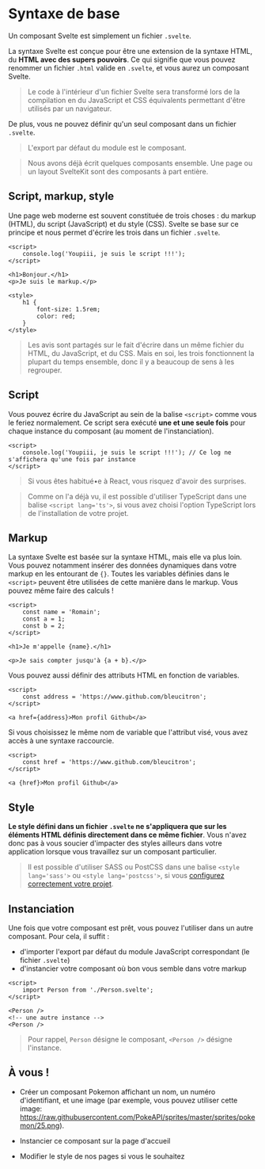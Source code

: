 # Syntaxe de base

Un composant Svelte est simplement un fichier `.svelte`.

La syntaxe Svelte est conçue pour être une extension de la syntaxe HTML, du **HTML avec des supers pouvoirs**. Ce qui signifie que vous pouvez renommer un fichier `.html` valide en `.svelte`, et vous aurez un composant Svelte.

> Le code à l'intérieur d'un fichier Svelte sera transformé lors de la compilation en du JavaScript et CSS équivalents permettant d'être utilisés par un navigateur.

De plus, vous ne pouvez définir qu'un seul composant dans un fichier `.svelte`.

> L'export par défaut du module est le composant.

> Nous avons déjà écrit quelques composants ensemble. Une page ou un layout SvelteKit sont des composants à part entière.

## Script, markup, style

Une page web moderne est souvent constituée de trois choses : du markup (HTML), du script (JavaScript) et du style (CSS). Svelte se base sur ce principe et nous permet d'écrire les trois dans un fichier `.svelte`.

```svelte
<script>
	console.log('Youpiii, je suis le script !!!');
</script>

<h1>Bonjour.</h1>
<p>Je suis le markup.</p>

<style>
	h1 {
		font-size: 1.5rem;
		color: red;
	}
</style>
```

> Les avis sont partagés sur le fait d'écrire dans un même fichier du HTML, du JavaScript, et du CSS. Mais en soi, les trois fonctionnent la plupart du temps ensemble, donc il y a beaucoup de sens à les regrouper.

## Script

Vous pouvez écrire du JavaScript au sein de la balise `<script>` comme vous le feriez normalement. Ce script sera exécuté **une et une seule fois** pour chaque instance du composant (au moment de l'instanciation).

```svelte
<script>
	console.log('Youpiii, je suis le script !!!'); // Ce log ne s'affichera qu'une fois par instance
</script>
```

> Si vous êtes habitué•e à React, vous risquez d'avoir des surprises.

> Comme on l'a déjà vu, il est possible d'utiliser TypeScript dans une balise `<script lang='ts'>`, si vous avez choisi l'option TypeScript lors de l'installation de votre projet.

## Markup

La syntaxe Svelte est basée sur la syntaxe HTML, mais elle va plus loin. Vous pouvez notamment insérer des données dynamiques dans votre markup en les entourant de `{}`. Toutes les variables définies dans le `<script>` peuvent être utilisées de cette manière dans le markup. Vous pouvez même faire des calculs !

```svelte
<script>
	const name = 'Romain';
	const a = 1;
	const b = 2;
</script>

<h1>Je m'appelle {name}.</h1>

<p>Je sais compter jusqu'à {a + b}.</p>
```

Vous pouvez aussi définir des attributs HTML en fonction de variables.

```svelte
<script>
	const address = 'https://www.github.com/bleucitron';
</script>

<a href={address}>Mon profil Github</a>
```

Si vous choisissez le même nom de variable que l'attribut visé, vous avez accès à une syntaxe raccourcie.

```svelte
<script>
	const href = 'https://www.github.com/bleucitron';
</script>

<a {href}>Mon profil Github</a>
```

## Style

**Le style défini dans un fichier `.svelte` ne s'appliquera que sur les éléments HTML définis directement dans ce même fichier**. Vous n'avez donc pas à vous soucier d'impacter des styles ailleurs dans votre application lorsque vous travaillez sur un composant particulier.

> Il est possible d'utiliser SASS ou PostCSS dans une balise `<style lang='sass'>` ou `<style lang='postcss'>`, si vous [configurez correctement votre projet](https://kit.sveltefr.dev/docs/integrations).

## Instanciation

Une fois que votre composant est prêt, vous pouvez l'utiliser dans un autre composant. Pour cela, il suffit :

- d'importer l'export par défaut du module JavaScript correspondant (le fichier `.svelte`)
- d'instancier votre composant où bon vous semble dans votre markup

```svelte
<script>
	import Person from './Person.svelte';
</script>

<Person />
<!-- une autre instance -->
<Person />
```

> Pour rappel, `Person` désigne le composant, `<Person />` désigne l'instance.

## À vous !

<section class='task'>

- Créer un composant Pokemon affichant un nom, un numéro d'identifiant, et une image (par exemple, vous pouvez utiliser cette image: https://raw.githubusercontent.com/PokeAPI/sprites/master/sprites/pokemon/25.png).

- Instancier ce composant sur la page d'accueil

- Modifier le style de nos pages si vous le souhaitez
</section>
